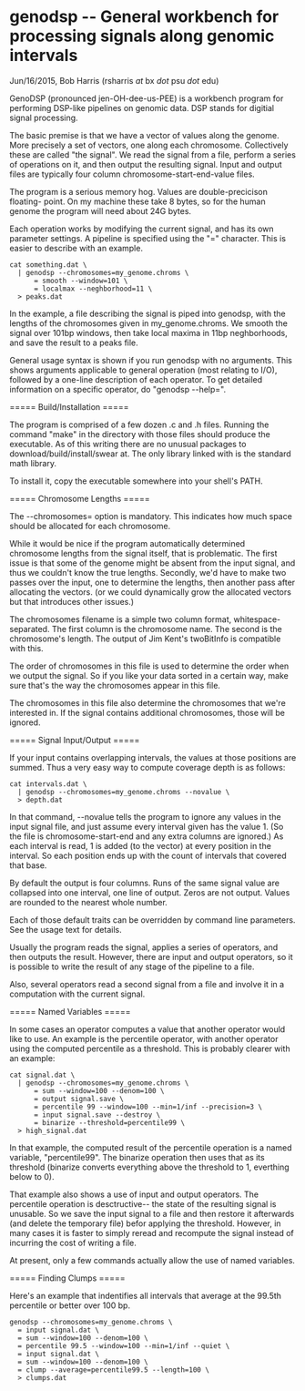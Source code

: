 genodsp -- General workbench for processing signals along genomic intervals
==============================================
Jun/16/2015, Bob Harris (rsharris *at* bx *dot* psu *dot* edu)

GenoDSP (pronounced jen-OH-dee-us-PEE) is a workbench program for performing
DSP-like pipelines on genomic data.  DSP stands for digitial signal processing.

The basic premise is that we have a vector of values along the genome.  More
precisely a set of vectors, one along each chromosome.  Collectively these are
called "the signal".  We read the signal from a file, perform a series of
operations on it, and then output the resulting signal.  Input and output files
are typically four column chromosome-start-end-value files.

The program is a serious memory hog.  Values are double-precicison floating-
point.  On my machine these take 8 bytes, so for the human genome the program
will need about 24G bytes.

Each operation works by modifying the current signal, and has its own parameter
settings.  A pipeline is specified using the "=" character.  This is easier to
describe with an example.

    cat something.dat \
      | genodsp --chromosomes=my_genome.chroms \
          = smooth --window=101 \
          = localmax --neghborhood=11 \
      > peaks.dat
 
In the example, a file describing the signal is piped into genodsp, with the
lengths of the chromosomes given in my_genome.chroms.  We smooth the signal
over 101bp windows, then take local maxima in 11bp neghborhoods, and save the
result to a peaks file.

General usage syntax is shown if you run genodsp with no arguments.  This shows
arguments applicable to general operation (most relating to I/O), followed by
a one-line description of each operator.  To get detailed information on a
specific operator, do "genodsp --help=<operator>".


===== Build/Installation =====

The program is comprised of a few dozen .c and .h files.  Running the command
"make" in the directory with those files should produce the executable.  As of
this writing there are no unusual packages to download/build/install/swear at.
The only library linked with is the standard math library.

To install it, copy the executable somewhere into your shell's PATH.


===== Chromosome Lengths =====

The --chromosomes=<filename> option is mandatory.  This indicates how much
space should be allocated for each chromosome.

While it would be nice if the program automatically determined chromosome
lengths from the signal itself, that is problematic.  The first issue is that
some of the genome might be absent from the input signal, and thus we couldn't
know the true lengths.  Secondly, we'd have to make two passes over the input,
one to determine the lengths, then another pass after allocating the vectors.
(or we could dynamically grow the allocated vectors but that introduces other
issues.)

The chromosomes filename is a simple two column format, whitespace-separated.
The first column is the chromosome name.  The second is the chromosome's length.
The output of Jim Kent's twoBitInfo is compatible with this.

The order of chromosomes in this file is used to determine the order when we
output the signal.  So if you like your data sorted in a certain way, make sure
that's the way the chromosomes appear in this file.

The chromosomes in this file also determine the chromosomes that we're
interested in.  If the signal contains additional chromosomes, those will be
ignored.


===== Signal Input/Output =====

If your input contains overlapping intervals, the values at those positions are
summed.  Thus a very easy way to compute coverage depth is as follows:

    cat intervals.dat \
      | genodsp --chromosomes=my_genome.chroms --novalue \
      > depth.dat

In that command, --novalue tells the program to ignore any values in the input
signal file, and just assume every interval given has the value 1.  (So the
file is chromosome-start-end and any extra columns are ignored.)  As each
interval is read, 1 is added (to the vector) at every position in the interval.
So each position ends up with the count of intervals that covered that base.

By default the output is four columns.  Runs of the same signal value are
collapsed into one interval, one line of output.  Zeros are not output.  Values
are rounded to the nearest whole number.

Each of those default traits can be overridden by command line parameters.  See
the usage text for details.

Usually the program reads the signal, applies a series of operators, and then
outputs the result.  However, there are input and output operators, so it is
possible to write the result of any stage of the pipeline to a file.

Also, several operators read a second signal from a file and involve it in a
computation with the current signal.


===== Named Variables =====

In some cases an operator computes a value that another operator would like to
use.  An example is the percentile operator, with another operator using the
computed percentile as a threshold.  This is probably clearer with an example:

    cat signal.dat \
      | genodsp --chromosomes=my_genome.chroms \
          = sum --window=100 --denom=100 \
          = output signal.save \
          = percentile 99 --window=100 --min=1/inf --precision=3 \
          = input signal.save --destroy \
          = binarize --threshold=percentile99 \
      > high_signal.dat

In that example, the computed result of the percentile operation is a named
variable, "percentile99".  The binarize operation then uses that as its
threshold (binarize converts everything above the threshold to 1, everthing
below to 0).

That example also shows a use of input and output operators.  The percentile
operation is desctructive-- the state of the resulting signal is unusable.  So
we save the input signal to a file and then restore it afterwards (and delete
the temporary file) befor applying the threshold.  However, in many cases it
is faster to simply reread and recompute the signal instead of incurring the
cost of writing a file.

At present, only a few commands actually allow the use of named variables.


===== Finding Clumps =====

Here's an example that indentifies all intervals that average at the 99.5th
percentile or better over 100 bp.

    genodsp --chromosomes=my_genome.chroms \
      = input signal.dat \
      = sum --window=100 --denom=100 \
      = percentile 99.5 --window=100 --min=1/inf --quiet \
      = input signal.dat \
      = sum --window=100 --denom=100 \
      = clump --average=percentile99.5 --length=100 \
      > clumps.dat



